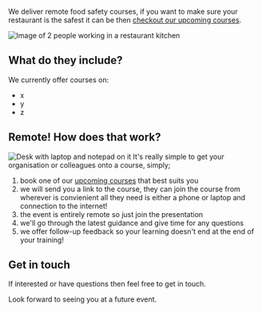 We deliver remote food safety courses, if you want to make sure your restaurant is the safest it can be then [checkout our upcoming courses](https://www.eventbrite.co.uk/).

![Image of 2 people working in a restaurant kitchen](https://images.unsplash.com/photo-1428515613728-6b4607e44363?ixlib=rb-1.2.1&ixid=eyJhcHBfaWQiOjEyMDd9&auto=format&fit=crop&w=1050&q=80)

## What do they include?
We currently offer courses on:
- x
- y
- z

## Remote! How does that work?
![Desk with laptop and notepad on it](https://images.unsplash.com/photo-1499750310107-5fef28a66643?ixlib=rb-1.2.1&ixid=eyJhcHBfaWQiOjEyMDd9&auto=format&fit=crop&w=1050&q=80)
It's really simple to get your organisation or colleagues onto a course, simply;

1. book one of our [upcoming courses](https://www.eventbrite.co.uk/) that best suits you
2. we will send you a link to the course, they can join the course from wherever is convienient all they need is either a phone or laptop and connection to the internet!
3. the event is entirely remote so just join the presentation
4. we'll go through the latest guidance and give time for any questions
5. we offer follow-up feedback so your learning doesn't end at the end of your training!

## Get in touch
If interested or have questions then feel free to get in touch.

Look forward to seeing you at a future event.
